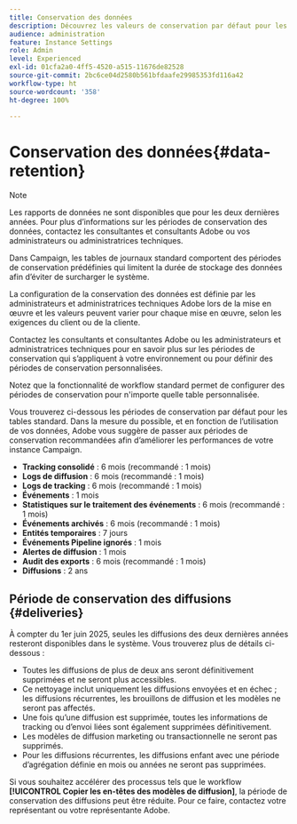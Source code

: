 ```yaml
---
title: Conservation des données
description: Découvrez les valeurs de conservation par défaut pour les tableaux standard
audience: administration
feature: Instance Settings
role: Admin
level: Experienced
exl-id: 01cfa2a0-4ff5-4520-a515-11676de82528
source-git-commit: 2bc6ce04d2580b561bfdaafe29985353fd116a42
workflow-type: ht
source-wordcount: '358'
ht-degree: 100%

---
```


# Conservation des données{#data-retention}

>[!NOTE]
>
>Les rapports de données ne sont disponibles que pour les deux dernières années. Pour plus d’informations sur les périodes de conservation des données, contactez les consultantes et consultants Adobe ou vos administrateurs ou administratrices techniques.

Dans Campaign, les tables de journaux standard comportent des périodes de conservation prédéfinies qui limitent la durée de stockage des données afin d’éviter de surcharger le système.

La configuration de la conservation des données est définie par les administrateurs et administratrices techniques Adobe lors de la mise en œuvre et les valeurs peuvent varier pour chaque mise en œuvre, selon les exigences du client ou de la cliente.

Contactez les consultants et consultantes Adobe ou les administrateurs et administratrices techniques pour en savoir plus sur les périodes de conservation qui s’appliquent à votre environnement ou pour définir des périodes de conservation personnalisées.

Notez que la fonctionnalité de workflow standard permet de configurer des périodes de conservation pour n&#39;importe quelle table personnalisée.

Vous trouverez ci-dessous les périodes de conservation par défaut pour les tables standard. Dans la mesure du possible, et en fonction de l’utilisation de vos données, Adobe vous suggère de passer aux périodes de conservation recommandées afin d’améliorer les performances de votre instance Campaign.

* **Tracking consolidé** : 6 mois (recommandé : 1 mois)
* **Logs de diffusion** : 6 mois (recommandé : 1 mois)
* **Logs de tracking** : 6 mois (recommandé : 1 mois)
* **Événements** : 1 mois
* **Statistiques sur le traitement des événements** : 6 mois (recommandé : 1 mois)
* **Événements archivés** : 6 mois (recommandé : 1 mois)
* **Entités temporaires** : 7 jours
* **Événements Pipeline ignorés** : 1 mois
* **Alertes de diffusion** : 1 mois
* **Audit des exports** : 6 mois (recommandé : 1 mois)
* **Diffusions** : 2 ans

## Période de conservation des diffusions {#deliveries}

<!-- By default, the retention period for deliveries is unlimited.-->

À compter du 1er juin 2025, seules les diffusions des deux dernières années resteront disponibles dans le système. Vous trouverez plus de détails ci-dessous :

* Toutes les diffusions de plus de deux ans seront définitivement supprimées et ne seront plus accessibles.
* Ce nettoyage inclut uniquement les diffusions envoyées et en échec ; les diffusions récurrentes, les brouillons de diffusion et les modèles ne seront pas affectés.
* Une fois qu’une diffusion est supprimée, toutes les informations de tracking ou d’envoi liées sont également supprimées définitivement.
* Les modèles de diffusion marketing ou transactionnelle ne seront pas supprimés.
* Pour les diffusions récurrentes, les diffusions enfant avec une période d’agrégation définie en mois ou années ne seront pas supprimées.

Si vous souhaitez accélérer des processus tels que le workflow **[!UICONTROL Copier les en-têtes des modèles de diffusion]**, la période de conservation des diffusions peut être réduite. Pour ce faire, contactez votre représentant ou votre représentante Adobe.

<!--

However, if there is a high volume of deliveries on your instance, you can update the **NmsCleanup_DeliveryPurgeDelay** option available from the **[!UICONTROL Administration]** > **[!UICONTROL Application settings]** menu.

Each time the **[!UICONTROL Database cleanup]** workflow is run, the deliveries meeting the conditions set for this option will be deleted.

-->

<!--

When updating the **NmsCleanup_DeliveryPurgeDelay** option, it is recommended to proceed gradually with multiple iterations. For example, you can start by setting the value to 300 days, then 180 days, then 120 days, and so on - making sure iterations are at least 2 days apart. Otherwise, the **[!UICONTROL Database cleanup]** workflow may take much longer because of a large number of deliveries to delete.

This action can help speeding up processes such as the **[!UICONTROL Copy headers from delivery templates]** workflow. Learn more on technical workflows in [this section](technical-workflows.md).

The default value for the **NmsCleanup_DeliveryPurgeDelay** option is `-1`. In this case, no delivery is deleted.

For example, if you set it to `180`, any non-template deliveries that have not been updated in the last 180 days will be deleted when the **[!UICONTROL Database cleanup]** workflow is run.

-->


